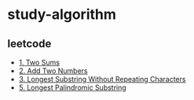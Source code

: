 # study-algorithm

## leetcode

- [1. Two Sums](leetcode/1.%20Two%20Sum/)
- [2. Add Two Numbers](leetcode/2.%20Add%20Two%20Numbers/)
- [3. Longest Substring Without Repeating Characters](leetcode/3.%20Longest%20Substring%20Without%20Repeating%20Characters/)
- [5. Longest Palindromic Substring](leetcode/5.%20Longest%20Palindromic%20Substring/)